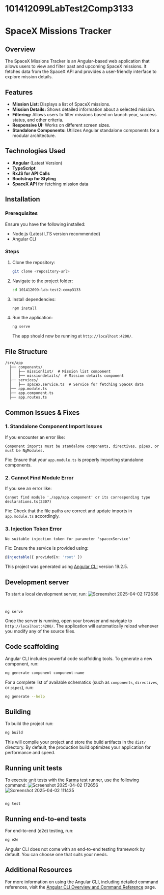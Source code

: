# 101412099LabTest2Comp3133
# SpaceX Missions Tracker

## Overview
The SpaceX Missions Tracker is an Angular-based web application that allows users to view and filter past and upcoming SpaceX missions. It fetches data from the SpaceX API and provides a user-friendly interface to explore mission details.

## Features
- **Mission List:** Displays a list of SpaceX missions.
- **Mission Details:** Shows detailed information about a selected mission.
- **Filtering:** Allows users to filter missions based on launch year, success status, and other criteria.
- **Responsive UI:** Works on different screen sizes.
- **Standalone Components:** Utilizes Angular standalone components for a modular architecture.

## Technologies Used
- **Angular** (Latest Version)
- **TypeScript**
- **RxJS for API Calls**
- **Bootstrap for Styling**
- **SpaceX API** for fetching mission data

## Installation
### Prerequisites
Ensure you have the following installed:
- Node.js (Latest LTS version recommended)
- Angular CLI

### Steps
1. Clone the repository:
   ```bash
   git clone <repository-url>
   ```
2. Navigate to the project folder:
   ```bash
   cd 101412099-lab-test2-comp3133
   ```
3. Install dependencies:
   ```bash
   npm install
   ```
4. Run the application:
   ```bash
   ng serve
   ```
   The app should now be running at `http://localhost:4200/`.

## File Structure
```
/src/app
  ├── components/
  │   ├── missionlist/  # Mission list component
  │   ├── missiondetails/  # Mission details component
  ├── services/
  │   ├── spacex.service.ts  # Service for fetching SpaceX data
  ├── app.module.ts
  ├── app.component.ts
  ├── app.routes.ts
```

## Common Issues & Fixes
### 1. Standalone Component Import Issues
If you encounter an error like:
```
Component imports must be standalone components, directives, pipes, or must be NgModules.
```
Fix: Ensure that your `app.module.ts` is properly importing standalone components.

### 2. Cannot Find Module Error
If you see an error like:
```
Cannot find module './app/app.component' or its corresponding type declarations.ts(2307)
```
Fix: Check that the file paths are correct and update imports in `app.module.ts` accordingly.

### 3. Injection Token Error
```
No suitable injection token for parameter 'spacexService'
```
Fix: Ensure the service is provided using:
```ts
@Injectable({ providedIn: 'root' })
```
This project was generated using [Angular CLI](https://github.com/angular/angular-cli) version 19.2.5.

## Development server

To start a local development server, run:
![Screenshot 2025-04-02 172636](https://github.com/user-attachments/assets/786b78d5-f9c9-434f-93af-807306c50b4e)

```bash![Screenshot 2025-04-02 172713](https://github.com/user-attachments/assets/62a981b3-6fe4-4f5e-adf9-058e9a39a9f3)![Screenshot 2025-04-02 172713](https://github.com/user-attachments/assets/39206ce6-f51e-4589-b4b2-372c31ae4aa1)


ng serve
```

Once the server is running, open your browser and navigate to `http://localhost:4200/`. The application will automatically reload whenever you modify any of the source files.

## Code scaffolding

Angular CLI includes powerful code scaffolding tools. To generate a new component, run:

```bash
ng generate component component-name
```

For a complete list of available schematics (such as `components`, `directives`, or `pipes`), run:

```bash
ng generate --help
```

## Building

To build the project run:

```bash
ng build
```

This will compile your project and store the build artifacts in the `dist/` directory. By default, the production build optimizes your application for performance and speed.

## Running unit tests

To execute unit tests with the [Karma](https://karma-runner.github.io) test runner, use the following command:
![Screenshot 2025-04-02 172656](https://github.com/user-attachments/assets/05b4f7ab-efb9-4d81-b9e6-442465dafb97)
![Screenshot 2025-04-02 111435](https://github.com/user-attachments/assets/40c71abd-0b9a-49d3-832f-406c09639a11)

```bash![Screenshot 2025-04-02 172636](https://github.com/user-attachments/assets/91d11180-c110-4172-af06-2750f655b6ea)

ng test
```

## Running end-to-end tests

For end-to-end (e2e) testing, run:

```bash
ng e2e
```

Angular CLI does not come with an end-to-end testing framework by default. You can choose one that suits your needs.

## Additional Resources

For more information on using the Angular CLI, including detailed command references, visit the [Angular CLI Overview and Command Reference](https://angular.dev/tools/cli) page.
